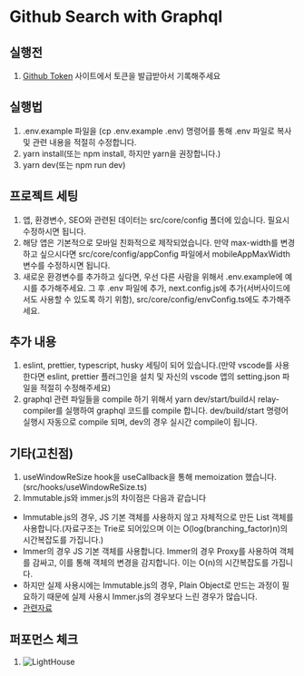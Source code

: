 # Github Search with Graphql

## 실행전

1. [Github Token](https://docs.github.com/en/authentication/keeping-your-account-and-data-secure/creating-a-personal-access-token) 사이트에서 토큰을 발급받아서 기록해주세요

## 실행법

1. .env.example 파일을 (cp .env.example .env) 명령어를 통해 .env 파일로 복사 및 관련 내용을 적절히 수정합니다.
2. yarn install(또는 npm install, 하지만 yarn을 권장합니다.)
3. yarn dev(또는 npm run dev)

## 프로젝트 세팅

1. 앱, 환경변수, SEO와 관련된 데이터는 src/core/config 폴더에 있습니다. 필요시 수정하시면 됩니다.
2. 해당 앱은 기본적으로 모바일 친화적으로 제작되었습니다. 만약 max-width를 변경하고 싶으시다면 src/core/config/appConfig 파일에서 mobileAppMaxWidth 변수를 수정하시면 됩니다.
3. 새로운 환경변수를 추가하고 싶다면, 우선 다른 사람을 위해서 .env.example에 예시를 추가해주세요. 그 후 .env 파일에 추가, next.config.js에 추가(서버사이드에서도 사용할 수 있도록 하기 위함), src/core/config/envConfig.ts에도 추가해주세요.

## 추가 내용

1. eslint, prettier, typescript, husky 세팅이 되어 있습니다.(만약 vscode를 사용한다면 eslint, prettier 플러그인을 설치 및 자신의 vscode 앱의 setting.json 파일을 적절히 수정해주세요)
2. graphql 관련 파일들을 compile 하기 위해서 yarn dev/start/build시 relay-compiler를 실행하여 graphql 코드를 compile 합니다. dev/build/start 명령어 실행시 자동으로 compile 되며, dev의 경우 실시간 compile이 됩니다.

## 기타(고친점)

1. useWindowReSize hook을 useCallback을 통해 memoization 했습니다.(src/hooks/useWindowReSize.ts)
2. Immutable.js와 immer.js의 차이점은 다음과 같습니다

- Immutable.js의 경우, JS 기본 객체를 사용하지 않고 자체적으로 만든 List 객체를 사용합니다.(자료구조는 Trie로 되어있으며 이는 O(log(branching_factor)n)의 시간복잡도를 가집니다.)
- Immer의 경우 JS 기본 객체를 사용합니다. Immer의 경우 Proxy를 사용하여 객체를 감싸고, 이를 통해 객체의 변경을 감지합니다. 이는 O(n)의 시간복잡도를 가집니다.
- 하지만 실제 사용시에는 Immutable.js의 경우, Plain Object로 만드는 과정이 필요하기 때문에 실제 사용시 Immer.js의 경우보다 느린 경우가 많습니다.
- [관련자료](https://immerjs.github.io/immer/performance/)

## 퍼포먼스 체크

1. ![LightHouse](https://d.pr/i/odcVdT.png)
